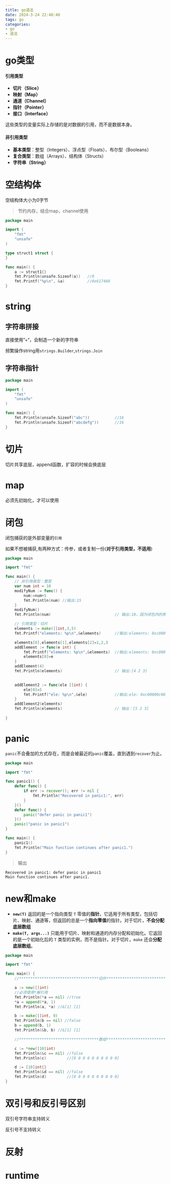 ```yaml
---
title: go语法
date: 2024-3-24 22:40:40
tags: go
categories: 
- go
- 语法
---
```






# go类型

#### 引用类型

- **切片（Slice）**
- **映射（Map）**
- **通道（Channel）**
- **指针（Pointer）**
- **接口（Interface）**

这些类型的变量实际上存储的是对数据的引用，而不是数据本身。



#### 非引用类型

- **基本类型**：整型（Integers）、浮点型（Floats）、布尔型（Booleans）
- **复合类型**：数组（Arrays）、结构体（Structs）
- **字符串（String）**







# 空结构体

空结构体大小为0字节

> 节约内存，结合map，channel使用

```go
package main

import (
    "fmt"
    "unsafe"
)

type struct1 struct {
}

func main() {
    a := struct1{}
    fmt.Println(unsafe.Sizeof(a)) 	//0
    fmt.Printf("%p\n", &a)			//0x617460
}
```





# string



## 字符串拼接

直接使用”+“，会制造一个新的字符串

频繁操作string用`strings.Builder`,`strings.Join`



## 字符串指针

```go
package main

import (
	"fmt"
	"unsafe"
)

func main() {
	fmt.Println(unsafe.Sizeof("abc"))			//16
	fmt.Println(unsafe.Sizeof("abcdefg"))		//16
}

```









# 切片

切片共享底层，append函数，扩容的时候会换底层





# map

必须先初始化，才可以使用





# 闭包

闭包捕获的是外部变量的`引用`

如果不想被捕获,有两种方式：传参，或者复制一份(**对于引用类型，不适用**)



```go
package main

import "fmt"

func main() {
    // 非引用类型：整型
    var num int = 10
    modifyNum := func() {
        num:=num+5  
        fmt.Println(num) //输出:15
    }
    modifyNum()
    fmt.Println(num)                            // 输出:10，因为闭包内的修改不影响外部变量

    // 引用类型：切片
    elements := make([]int,3,5)
    fmt.Printf("elements: %p\n",&elements)      //输出:elements: 0xc00000c030

    elements[0],elements[1],elements[2]=1,2,3
    addElement := func(e int) {
        fmt.Printf("elements: %p\n",&elements)  //输出:elements: 0xc00000c030
        elements[0]=e
    }
    addElement(4)
    fmt.Println(elements)                       // 输出:[4 2 3]
    

    addElement2 := func(ele []int) {
        ele[0]=5
        fmt.Printf("ele: %p\n",&ele)            //输出:ele: 0xc00000c060
    }
    addElement2(elements)
    fmt.Println(elements)                       // 输出：[5 2 3]
    
}
```





# panic

`panic`不会叠加的方式存在，而是会被最近的`panic`覆盖，直到遇到`recover`为止。

```go
package main

import "fmt"

func panic1() {
	defer func() {
		if err := recover(); err != nil {
			fmt.Println("Recovered in panic1:", err)
		}
	}()
	defer func() {
		panic("defer panic in panic1")
	}()
	panic("panic in panic1")
}

func main() {
	panic1()
	fmt.Println("Main function continues after panic1.")
}
```



>  输出

```shell
Recovered in panic1: defer panic in panic1
Main function continues after panic1.
```





# new和make



- **`new(T)`** 返回的是一个指向类型 `T` 零值的**指针**。它适用于所有类型，包括切片、映射、通道等，但返回的总是一个**指向零值**的指针。对于切片，**不会分配底层数组**
- **`make(T, args...)`** 只能用于切片、映射和通道的内存分配和初始化。它返回的是一个初始化后的 `T` 类型的实例，而不是指针。对于切片，`make` 还会**分配底层数组**。





```go
package main

import "fmt"

func main() {
	//***********************************切片*************************************

	a := new([]int)
	//必须使用*解引用
	fmt.Println(*a == nil) //true
	*a = append(*a, 1)
	fmt.Println(a, *a) //&[1] [1]

	b := make([]int, 0)
	fmt.Println(b == nil) //false
	b = append(b, 1)
	fmt.Println(&b, b) //&[1] [1]

	//***********************************数组*************************************

	c := *new([10]int)
	fmt.Println(&c == nil) //false
	fmt.Println(c)         //[0 0 0 0 0 0 0 0 0 0]

	d := [10]int{}
	fmt.Println(&d == nil) //false
	fmt.Println(d)         //[0 0 0 0 0 0 0 0 0 0]
}

```





# 双引号和反引号区别

双引号字符串支持转义

反引号不支持转义





# 反射







# runtime







